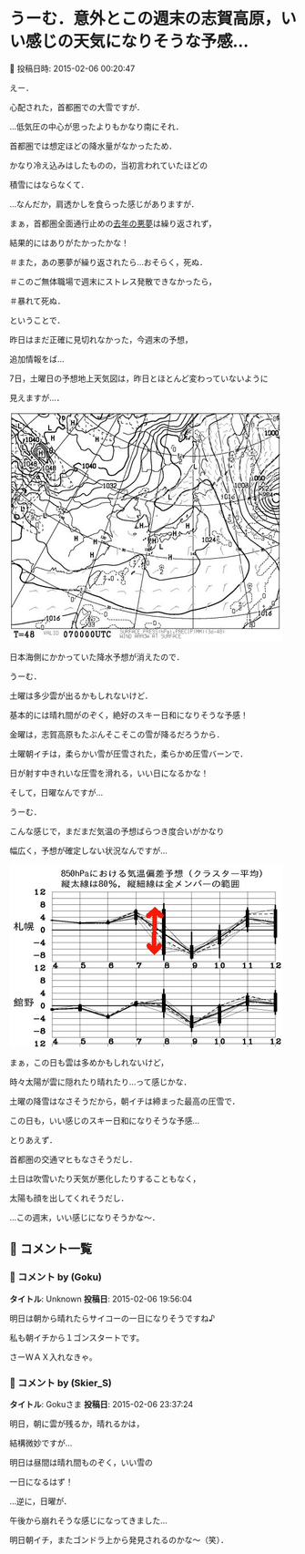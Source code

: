 # うーむ．意外とこの週末の志賀高原，いい感じの天気になりそうな予感…

📅 投稿日時: 2015-02-06 00:20:47

えー．


心配された，首都圏での大雪ですが．


…低気圧の中心が思ったよりもかなり南にそれ．


首都圏では想定ほどの降水量がなかったため．


かなり冷え込みはしたものの，当初言われていたほどの


積雪にはならなくて．


…なんだか，肩透かしを食らった感じがありますが．





まぁ，首都圏全面通行止めの[去年の悪夢](e9f83615a49245623d0b12c8ac5ba6af4.md)は繰り返されず，


結果的にはありがたかったかな！


＃また，あの悪夢が繰り返されたら…おそらく，死ぬ．


＃このご無体職場で週末にストレス発散できなかったら，


＃暴れて死ぬ．





ということで．


昨日はまだ正確に見切れなかった，今週末の予想，


追加情報をば…





7日，土曜日の予想地上天気図は，昨日とほとんど変わっていないように


見えますが…．




![f78a685cef2a757c45e851ed3a0e7632.jpg](images/f78a685cef2a757c45e851ed3a0e7632.jpg)




日本海側にかかっていた降水予想が消えたので．





うーむ．


土曜は多少雲が出るかもしれないけど．


基本的には晴れ間がのぞく，絶好のスキー日和になりそうな予感！


金曜は，志賀高原もたぶんそこそこの雪が降るだろうから．


土曜朝イチは，柔らかい雪が圧雪された，柔らかめ圧雪バーンで．


日が射す中きれいな圧雪を滑れる，いい日になるかな！





そして，日曜なんですが…


うーむ．


こんな感じで，まだまだ気温の予想ばらつき度合いがかなり


幅広く，予想が確定しない状況なんですが…




![0e090200b099d6f00a2da2c641b720bf.jpg](images/0e090200b099d6f00a2da2c641b720bf.jpg)







まぁ，この日も雲は多めかもしれないけど，


時々太陽が雲に隠れたり晴れたり…って感じかな．


土曜の降雪はなさそうだから，朝イチは締まった最高の圧雪で．


この日も，いい感じのスキー日和になりそうな予感…





とりあえず．


首都圏の交通マヒもなさそうだし．


土日は吹雪いたり天気が悪化したりすることもなく，


太陽も顔を出してくれそうだし．





…この週末，いい感じになりそうかな～．

## 💬 コメント一覧

### 💬 コメント by (Goku)
**タイトル**: Unknown
**投稿日**: 2015-02-06 19:56:04

明日は朝から晴れたらサイコーの一日になりそうですね♪



私も朝イチから１ゴンスタートです。



さーＷＡＸ入れなきゃ。

### 💬 コメント by (Skier_S)
**タイトル**: Gokuさま
**投稿日**: 2015-02-06 23:37:24

明日，朝に雲が残るか，晴れるかは，

結構微妙ですが…

明日は昼間は晴れ間ものぞく，いい雪の

一日になるはず！



…逆に，日曜が．

午後から崩れそうな感じになってきました…

明日朝イチ，またゴンドラ上から発見されるのかな～（笑）．

